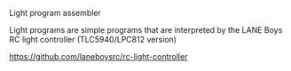 Light program assembler

Light programs are simple programs that are interpreted by the LANE Boys RC
light controller (TLC5940/LPC812 version)

https://github.com/laneboysrc/rc-light-controller